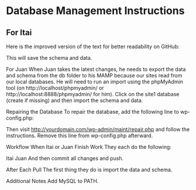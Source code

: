 # Database Management Instructions

## For Itai

Here is the improved version of the text for better readability on GitHub:

This will save the schema and data.

For Juan
When Juan takes the latest changes, he needs to export the data and schema from the db folder to his MAMP because our sites read from our local databases. He will need to run an import using the phpMyAdmin tool (on http://localhost/phpmyadmin/ or http://localhost:8888/phpmyadmin/ for him). Click on the site1 database (create if missing) and then import the schema and data.

Repairing the Database
To repair the database, add the following line to wp-config.php:

Then visit http://yourdomain.com/wp-admin/maint/repair.php and follow the instructions. Remove this line from wp-config.php afterward.

Workflow
When Itai or Juan Finish Work
They each do the following:

Itai
Juan
And then commit all changes and push.

After Each Pull
The first thing they do is import the data and schema.

Additional Notes
Add MySQL to PATH.
